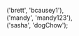 ('brett', 'bcausey1'),                                 
('mandy', 'mandy123'),                                  
('sasha', 'dogChow');
